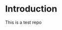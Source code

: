 <!-- This will NOT show in the rendered Markdown.
It will be visible when viewing the raw file or editing. -->

[//]: # (This is a silent comment)
[comment]: <> (Also invisible when rendered)


# Introduction
This is a test repo 
